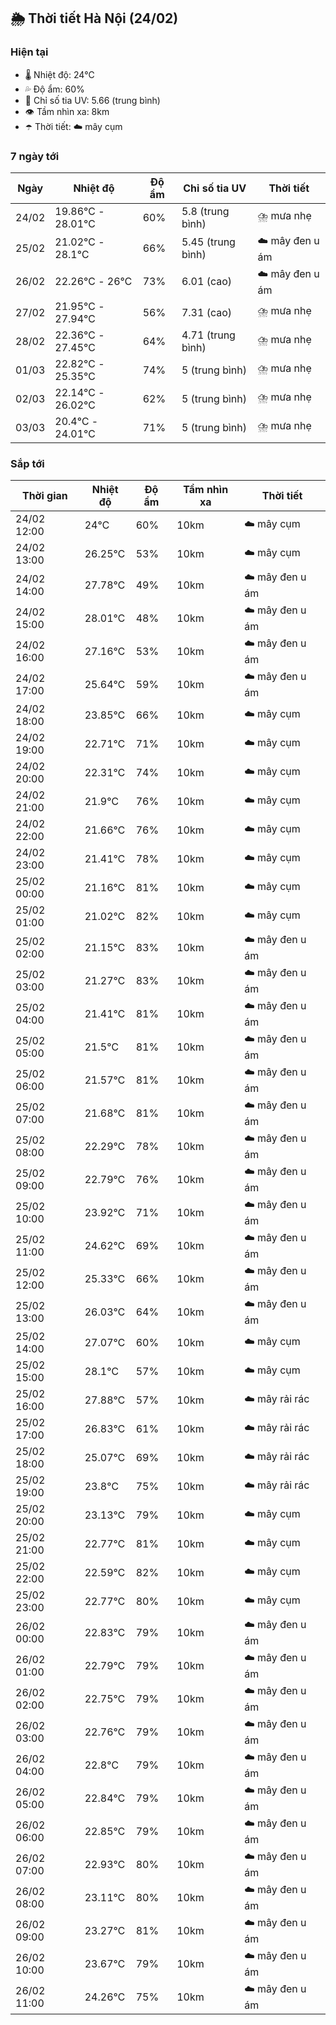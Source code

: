 ## 🌦️ Thời tiết Hà Nội (24/02)

### Hiện tại

- 🌡️ Nhiệt độ: 24℃
- 💦 Độ ẩm: 60%
- 🌟 Chỉ số tia UV: 5.66 (trung bình)
- 👁️ Tầm nhìn xa: 8km
- ☂️ Thời tiết: ☁️ mây cụm

### 7 ngày tới

| Ngày | Nhiệt độ | Độ ẩm | Chỉ số tia UV | Thời tiết |
| --- | --- | --- | --- | --- |
| 24/02 | 19.86℃ - 28.01℃ | 60% | 5.8 (trung bình) | ⛈️ mưa nhẹ |
| 25/02 | 21.02℃ - 28.1℃ | 66% | 5.45 (trung bình) | ☁️ mây đen u ám |
| 26/02 | 22.26℃ - 26℃ | 73% | 6.01 (cao) | ☁️ mây đen u ám |
| 27/02 | 21.95℃ - 27.94℃ | 56% | 7.31 (cao) | ⛈️ mưa nhẹ |
| 28/02 | 22.36℃ - 27.45℃ | 64% | 4.71 (trung bình) | ⛈️ mưa nhẹ |
| 01/03 | 22.82℃ - 25.35℃ | 74% | 5 (trung bình) | ⛈️ mưa nhẹ |
| 02/03 | 22.14℃ - 26.02℃ | 62% | 5 (trung bình) | ⛈️ mưa nhẹ |
| 03/03 | 20.4℃ - 24.01℃ | 71% | 5 (trung bình) | ⛈️ mưa nhẹ |

### Sắp tới

| Thời gian | Nhiệt độ | Độ ẩm | Tầm nhìn xa | Thời tiết |
| --- | --- | --- | --- | --- |
| 24/02 12:00 | 24℃ | 60% | 10km | ☁️ mây cụm |
| 24/02 13:00 | 26.25℃ | 53% | 10km | ☁️ mây cụm |
| 24/02 14:00 | 27.78℃ | 49% | 10km | ☁️ mây đen u ám |
| 24/02 15:00 | 28.01℃ | 48% | 10km | ☁️ mây đen u ám |
| 24/02 16:00 | 27.16℃ | 53% | 10km | ☁️ mây đen u ám |
| 24/02 17:00 | 25.64℃ | 59% | 10km | ☁️ mây đen u ám |
| 24/02 18:00 | 23.85℃ | 66% | 10km | ☁️ mây cụm |
| 24/02 19:00 | 22.71℃ | 71% | 10km | ☁️ mây cụm |
| 24/02 20:00 | 22.31℃ | 74% | 10km | ☁️ mây cụm |
| 24/02 21:00 | 21.9℃ | 76% | 10km | ☁️ mây cụm |
| 24/02 22:00 | 21.66℃ | 76% | 10km | ☁️ mây cụm |
| 24/02 23:00 | 21.41℃ | 78% | 10km | ☁️ mây cụm |
| 25/02 00:00 | 21.16℃ | 81% | 10km | ☁️ mây cụm |
| 25/02 01:00 | 21.02℃ | 82% | 10km | ☁️ mây cụm |
| 25/02 02:00 | 21.15℃ | 83% | 10km | ☁️ mây đen u ám |
| 25/02 03:00 | 21.27℃ | 83% | 10km | ☁️ mây đen u ám |
| 25/02 04:00 | 21.41℃ | 81% | 10km | ☁️ mây đen u ám |
| 25/02 05:00 | 21.5℃ | 81% | 10km | ☁️ mây đen u ám |
| 25/02 06:00 | 21.57℃ | 81% | 10km | ☁️ mây đen u ám |
| 25/02 07:00 | 21.68℃ | 81% | 10km | ☁️ mây đen u ám |
| 25/02 08:00 | 22.29℃ | 78% | 10km | ☁️ mây đen u ám |
| 25/02 09:00 | 22.79℃ | 76% | 10km | ☁️ mây đen u ám |
| 25/02 10:00 | 23.92℃ | 71% | 10km | ☁️ mây đen u ám |
| 25/02 11:00 | 24.62℃ | 69% | 10km | ☁️ mây đen u ám |
| 25/02 12:00 | 25.33℃ | 66% | 10km | ☁️ mây đen u ám |
| 25/02 13:00 | 26.03℃ | 64% | 10km | ☁️ mây đen u ám |
| 25/02 14:00 | 27.07℃ | 60% | 10km | ☁️ mây cụm |
| 25/02 15:00 | 28.1℃ | 57% | 10km | ☁️ mây cụm |
| 25/02 16:00 | 27.88℃ | 57% | 10km | ☁️ mây rải rác |
| 25/02 17:00 | 26.83℃ | 61% | 10km | ☁️ mây rải rác |
| 25/02 18:00 | 25.07℃ | 69% | 10km | ☁️ mây rải rác |
| 25/02 19:00 | 23.8℃ | 75% | 10km | ☁️ mây rải rác |
| 25/02 20:00 | 23.13℃ | 79% | 10km | ☁️ mây cụm |
| 25/02 21:00 | 22.77℃ | 81% | 10km | ☁️ mây cụm |
| 25/02 22:00 | 22.59℃ | 82% | 10km | ☁️ mây cụm |
| 25/02 23:00 | 22.77℃ | 80% | 10km | ☁️ mây cụm |
| 26/02 00:00 | 22.83℃ | 79% | 10km | ☁️ mây đen u ám |
| 26/02 01:00 | 22.79℃ | 79% | 10km | ☁️ mây đen u ám |
| 26/02 02:00 | 22.75℃ | 79% | 10km | ☁️ mây đen u ám |
| 26/02 03:00 | 22.76℃ | 79% | 10km | ☁️ mây đen u ám |
| 26/02 04:00 | 22.8℃ | 79% | 10km | ☁️ mây đen u ám |
| 26/02 05:00 | 22.84℃ | 79% | 10km | ☁️ mây đen u ám |
| 26/02 06:00 | 22.85℃ | 79% | 10km | ☁️ mây đen u ám |
| 26/02 07:00 | 22.93℃ | 80% | 10km | ☁️ mây đen u ám |
| 26/02 08:00 | 23.11℃ | 80% | 10km | ☁️ mây đen u ám |
| 26/02 09:00 | 23.27℃ | 81% | 10km | ☁️ mây đen u ám |
| 26/02 10:00 | 23.67℃ | 79% | 10km | ☁️ mây đen u ám |
| 26/02 11:00 | 24.26℃ | 75% | 10km | ☁️ mây đen u ám |
